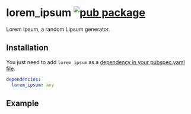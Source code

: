 # lorem_ipsum [![pub package](https://img.shields.io/pub/v/lorem_ipsum.svg)](https://pub.dev/packages/lorem_ipsum)

Lorem Ipsum, a random Lipsum generator.

## Installation

You just need to add `lorem_ipsum` as a [dependency in your pubspec.yaml file](https://flutter.io/using-packages/).

```yaml
dependencies:
  lorem_ipsum: any
```

## Example
